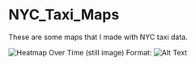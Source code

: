 # NYC_Taxi_Maps
These are some maps that I made with NYC taxi data.

![Heatmap Over Time (still image)](https://github.com/noonespecial009/NYC_Taxi_Maps/blob/master/Notebook/Heatmap_time.png)
Format: ![Alt Text](url)